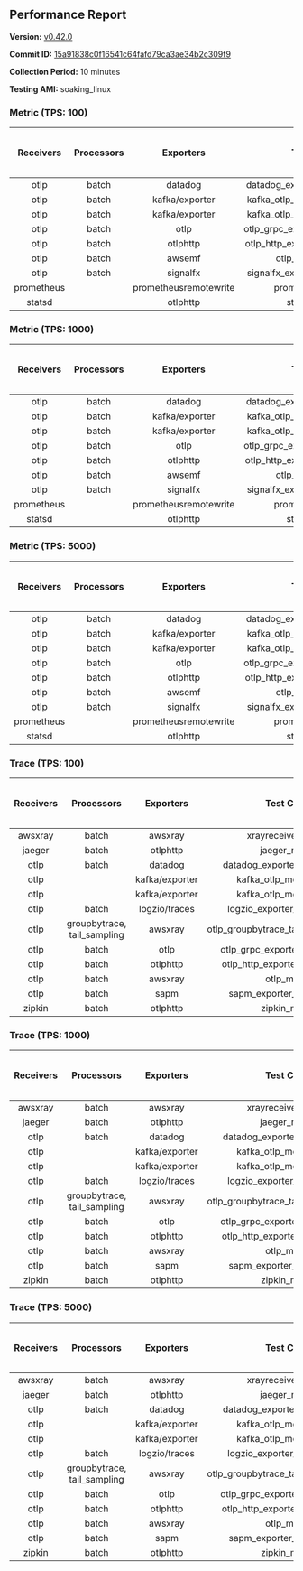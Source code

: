 ## Performance Report

**Version:** [v0.42.0](https://github.com/aws-observability/aws-otel-collector/releases/tag/v0.42.0)

**Commit ID:** [15a91838c0f16541c64fafd79ca3ae34b2c309f9](https://github.com/aws-observability/aws-otel-collector/commit/15a91838c0f16541c64fafd79ca3ae34b2c309f9)

**Collection Period:** 10 minutes

**Testing AMI:** soaking_linux


### Metric (TPS: 100)
| Receivers | Processors | Exporters | Test Case | Data Type | Instance Type | Avg CPU Usage (Percent) | Avg Memory Usage (Megabytes) | Max CPU Usage (Percent) | Max Memory Usage (Megabytes) |
|:---------:|:----------:|:---------:|:---------:|:---------:|:-------------:|:-----------------------:|:----------------------------:|:-----------------------:|:----------------------------:|
| otlp | batch | datadog | datadog_exporter_metric_mock | otlp | m5.2xlarge | 0.41 | 126.03 | 0.60 | 127.86 |
| otlp | batch | kafka/exporter | kafka_otlp_metric_mock_2_8_1 | otlp | m5.2xlarge | 0.24 | 121.32 | 0.80 | 126.09 |
| otlp | batch | kafka/exporter | kafka_otlp_metric_mock_3_2_0 | otlp | m5.2xlarge | 0.20 | 120.47 | 0.70 | 122.64 |
| otlp | batch | otlp | otlp_grpc_exporter_metric_mock | otlp | m5.2xlarge | 0.18 | 106.97 | 0.40 | 107.95 |
| otlp | batch | otlphttp | otlp_http_exporter_metric_mock | otlp | m5.2xlarge | 0.20 | 117.17 | 0.60 | 120.25 |
| otlp | batch | awsemf | otlp_metric_mock | otlp | m5.2xlarge | 0.38 | 121.05 | 0.60 | 122.50 |
| otlp | batch | signalfx | signalfx_exporter_metric_mock | otlp | m5.2xlarge | 0.23 | 122.92 | 0.60 | 126.21 |
| prometheus |  | prometheusremotewrite | prometheus_mock | prometheus | m5.2xlarge | 0.07 | 119.52 | 0.30 | 120.95 |
| statsd |  | otlphttp | statsd_mock | statsd | m5.2xlarge | 0.01 | 94.45 | 0.10 | 96.33 |

### Metric (TPS: 1000)
| Receivers | Processors | Exporters | Test Case | Data Type | Instance Type | Avg CPU Usage (Percent) | Avg Memory Usage (Megabytes) | Max CPU Usage (Percent) | Max Memory Usage (Megabytes) |
|:---------:|:----------:|:---------:|:---------:|:---------:|:-------------:|:-----------------------:|:----------------------------:|:-----------------------:|:----------------------------:|
| otlp | batch | datadog | datadog_exporter_metric_mock | otlp | m5.2xlarge | 2.00 | 138.96 | 2.20 | 141.17 |
| otlp | batch | kafka/exporter | kafka_otlp_metric_mock_2_8_1 | otlp | m5.2xlarge | 2.49 | 143.29 | 9.10 | 149.97 |
| otlp | batch | kafka/exporter | kafka_otlp_metric_mock_3_2_0 | otlp | m5.2xlarge | 0.47 | 136.86 | 0.80 | 138.66 |
| otlp | batch | otlp | otlp_grpc_exporter_metric_mock | otlp | m5.2xlarge | 0.49 | 137.22 | 1.40 | 161.42 |
| otlp | batch | otlphttp | otlp_http_exporter_metric_mock | otlp | m5.2xlarge | 0.53 | 140.11 | 0.70 | 142.34 |
| otlp | batch | awsemf | otlp_metric_mock | otlp | m5.2xlarge | 1.46 | 136.51 | 1.70 | 140.26 |
| otlp | batch | signalfx | signalfx_exporter_metric_mock | otlp | m5.2xlarge | 0.80 | 142.55 | 1.00 | 144.50 |
| prometheus |  | prometheusremotewrite | prometheus_mock | prometheus | m5.2xlarge | 0.65 | 157.99 | 1.30 | 168.19 |
| statsd |  | otlphttp | statsd_mock | statsd | m5.2xlarge | 0.01 | 93.93 | 0.10 | 95.47 |

### Metric (TPS: 5000)
| Receivers | Processors | Exporters | Test Case | Data Type | Instance Type | Avg CPU Usage (Percent) | Avg Memory Usage (Megabytes) | Max CPU Usage (Percent) | Max Memory Usage (Megabytes) |
|:---------:|:----------:|:---------:|:---------:|:---------:|:-------------:|:-----------------------:|:----------------------------:|:-----------------------:|:----------------------------:|
| otlp | batch | datadog | datadog_exporter_metric_mock | otlp | m5.2xlarge | 9.45 | 152.89 | 9.90 | 160.84 |
| otlp | batch | kafka/exporter | kafka_otlp_metric_mock_2_8_1 | otlp | m5.2xlarge | 7.45 | 149.63 | 9.00 | 154.35 |
| otlp | batch | kafka/exporter | kafka_otlp_metric_mock_3_2_0 | otlp | m5.2xlarge | 10.38 | 150.38 | 10.90 | 154.87 |
| otlp | batch | otlp | otlp_grpc_exporter_metric_mock | otlp | m5.2xlarge | 1.50 | 137.52 | 1.70 | 140.29 |
| otlp | batch | otlphttp | otlp_http_exporter_metric_mock | otlp | m5.2xlarge | 1.84 | 144.24 | 2.10 | 147.40 |
| otlp | batch | awsemf | otlp_metric_mock | otlp | m5.2xlarge | 6.47 | 143.35 | 6.70 | 146.33 |
| otlp | batch | signalfx | signalfx_exporter_metric_mock | otlp | m5.2xlarge | 3.35 | 142.50 | 3.60 | 146.81 |
| prometheus |  | prometheusremotewrite | prometheus_mock | prometheus | m5.2xlarge | 4.23 | 282.36 | 7.30 | 312.61 |
| statsd |  | otlphttp | statsd_mock | statsd | m5.2xlarge | 0.01 | 94.31 | 0.10 | 96.18 |

### Trace (TPS: 100)
| Receivers | Processors | Exporters | Test Case | Data Type | Instance Type | Avg CPU Usage (Percent) | Avg Memory Usage (Megabytes) | Max CPU Usage (Percent) | Max Memory Usage (Megabytes) |
|:---------:|:----------:|:---------:|:---------:|:---------:|:-------------:|:-----------------------:|:----------------------------:|:-----------------------:|:----------------------------:|
| awsxray | batch | awsxray | xrayreceiver_mock | xray | m5.2xlarge | 3.37 | 124.03 | 3.70 | 124.62 |
| jaeger | batch | otlphttp | jaeger_mock | jaeger | m5.2xlarge | 0.04 | 94.02 | 0.20 | 95.97 |
| otlp | batch | datadog | datadog_exporter_trace_mock | otlp | m5.2xlarge | 0.06 | 98.99 | 0.20 | 101.61 |
| otlp |  | kafka/exporter | kafka_otlp_mock_2_8_1 | otlp | m5.2xlarge | 0.07 | 100.80 | 0.40 | 104.77 |
| otlp |  | kafka/exporter | kafka_otlp_mock_3_2_0 | otlp | m5.2xlarge | 0.17 | 100.40 | 0.40 | 101.83 |
| otlp | batch | logzio/traces | logzio_exporter_trace_mock | otlp | m5.2xlarge | 0.04 | 94.93 | 0.20 | 97.10 |
| otlp | groupbytrace, tail_sampling | awsxray | otlp_groupbytrace_tailsampling_mock | otlp | m5.2xlarge | 0.03 | 97.79 | 0.20 | 99.96 |
| otlp | batch | otlp | otlp_grpc_exporter_trace_mock | otlp | m5.2xlarge | 0.04 | 95.93 | 0.20 | 97.35 |
| otlp | batch | otlphttp | otlp_http_exporter_trace_mock | otlp | m5.2xlarge | 0.04 | 95.08 | 0.20 | 96.46 |
| otlp | batch | awsxray | otlp_mock | otlp | m5.2xlarge | 0.05 | 96.04 | 0.20 | 98.09 |
| otlp | batch | sapm | sapm_exporter_trace_mock | otlp | m5.2xlarge | 0.05 | 96.23 | 0.20 | 98.40 |
| zipkin | batch | otlphttp | zipkin_mock | zipkin | m5.2xlarge | 0.04 | 96.05 | 0.20 | 97.81 |

### Trace (TPS: 1000)
| Receivers | Processors | Exporters | Test Case | Data Type | Instance Type | Avg CPU Usage (Percent) | Avg Memory Usage (Megabytes) | Max CPU Usage (Percent) | Max Memory Usage (Megabytes) |
|:---------:|:----------:|:---------:|:---------:|:---------:|:-------------:|:-----------------------:|:----------------------------:|:-----------------------:|:----------------------------:|
| awsxray | batch | awsxray | xrayreceiver_mock | xray | m5.2xlarge | 17.15 | 126.69 | 18.10 | 127.84 |
| jaeger | batch | otlphttp | jaeger_mock | jaeger | m5.2xlarge | 0.04 | 95.98 | 0.30 | 97.76 |
| otlp | batch | datadog | datadog_exporter_trace_mock | otlp | m5.2xlarge | 0.06 | 99.23 | 0.30 | 101.50 |
| otlp |  | kafka/exporter | kafka_otlp_mock_2_8_1 | otlp | m5.2xlarge | 0.19 | 100.63 | 0.40 | 105.37 |
| otlp |  | kafka/exporter | kafka_otlp_mock_3_2_0 | otlp | m5.2xlarge | 0.05 | 100.91 | 0.20 | 104.80 |
| otlp | batch | logzio/traces | logzio_exporter_trace_mock | otlp | m5.2xlarge | 0.05 | 96.42 | 0.20 | 98.35 |
| otlp | groupbytrace, tail_sampling | awsxray | otlp_groupbytrace_tailsampling_mock | otlp | m5.2xlarge | 0.03 | 95.73 | 0.30 | 98.14 |
| otlp | batch | otlp | otlp_grpc_exporter_trace_mock | otlp | m5.2xlarge | 0.04 | 96.74 | 0.20 | 99.31 |
| otlp | batch | otlphttp | otlp_http_exporter_trace_mock | otlp | m5.2xlarge | 0.05 | 96.27 | 0.30 | 98.39 |
| otlp | batch | awsxray | otlp_mock | otlp | m5.2xlarge | 0.04 | 95.20 | 0.20 | 97.23 |
| otlp | batch | sapm | sapm_exporter_trace_mock | otlp | m5.2xlarge | 0.05 | 93.59 | 0.30 | 95.47 |
| zipkin | batch | otlphttp | zipkin_mock | zipkin | m5.2xlarge | 0.04 | 96.84 | 0.20 | 99.02 |

### Trace (TPS: 5000)
| Receivers | Processors | Exporters | Test Case | Data Type | Instance Type | Avg CPU Usage (Percent) | Avg Memory Usage (Megabytes) | Max CPU Usage (Percent) | Max Memory Usage (Megabytes) |
|:---------:|:----------:|:---------:|:---------:|:---------:|:-------------:|:-----------------------:|:----------------------------:|:-----------------------:|:----------------------------:|
| awsxray | batch | awsxray | xrayreceiver_mock | xray | m5.2xlarge | 24.01 | 140.39 | 25.90 | 143.83 |
| jaeger | batch | otlphttp | jaeger_mock | jaeger | m5.2xlarge | 0.05 | 95.50 | 0.20 | 98.07 |
| otlp | batch | datadog | datadog_exporter_trace_mock | otlp | m5.2xlarge | 0.06 | 97.93 | 0.20 | 100.09 |
| otlp |  | kafka/exporter | kafka_otlp_mock_2_8_1 | otlp | m5.2xlarge | 0.07 | 101.56 | 0.20 | 105.74 |
| otlp |  | kafka/exporter | kafka_otlp_mock_3_2_0 | otlp | m5.2xlarge | 0.10 | 100.08 | 0.30 | 105.47 |
| otlp | batch | logzio/traces | logzio_exporter_trace_mock | otlp | m5.2xlarge | 0.04 | 95.10 | 0.20 | 96.99 |
| otlp | groupbytrace, tail_sampling | awsxray | otlp_groupbytrace_tailsampling_mock | otlp | m5.2xlarge | 0.04 | 94.78 | 0.20 | 96.24 |
| otlp | batch | otlp | otlp_grpc_exporter_trace_mock | otlp | m5.2xlarge | 0.04 | 96.44 | 0.20 | 98.30 |
| otlp | batch | otlphttp | otlp_http_exporter_trace_mock | otlp | m5.2xlarge | 0.04 | 94.35 | 0.20 | 95.65 |
| otlp | batch | awsxray | otlp_mock | otlp | m5.2xlarge | 0.04 | 95.54 | 0.20 | 98.00 |
| otlp | batch | sapm | sapm_exporter_trace_mock | otlp | m5.2xlarge | 0.04 | 96.00 | 0.20 | 97.56 |
| zipkin | batch | otlphttp | zipkin_mock | zipkin | m5.2xlarge | 0.05 | 94.96 | 0.30 | 97.30 |
